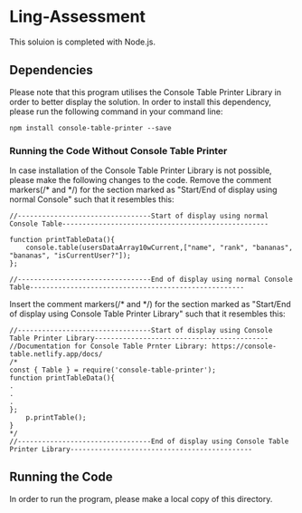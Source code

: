 # Ling-Assessment
This soluion is completed with Node.js.

## Dependencies 
Please note that this program utilises the Console Table Printer Library in order to better display the solution.
In order to install this dependency, please run the following command in your command line:
```
npm install console-table-printer --save
```
### Running the Code Without Console Table Printer
In case installation of the Console Table Printer Library is not possible, please make the following changes to the code.
Remove the comment markers(/* and */) for the section marked as "Start/End of display using normal Console"
such that it resembles this:
```
//---------------------------------Start of display using normal Console Table---------------------------------------------------

function printTableData(){
	console.table(usersDataArray10wCurrent,["name", "rank", "bananas", "bananas", "isCurrentUser?"]);
};

//---------------------------------End of display using normal Console Table-----------------------------------------------------

```

Insert the comment markers(/* and */) for the section marked as "Start/End of display using Console Table Printer Library"
such that it resembles this:
```
//---------------------------------Start of display using Console Table Printer Library-------------------------------------------
//Documentation for Console Table Prnter Library: https://console-table.netlify.app/docs/
/*
const { Table } = require('console-table-printer');
function printTableData(){
.
.
.
};
	p.printTable();
}
*/
//---------------------------------End of display using Console Table Printer Library---------------------------------------------
```

## Running the Code
In order to run the program, please make a local copy of this directory.